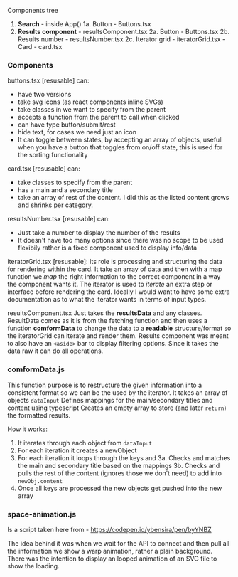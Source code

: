 Components tree

1.  **Search** - inside App()
    1a. Button - Buttons.tsx
2.  **Results component** - resultsComponent.tsx
    2a. Button - Buttons.tsx
    2b. Results number - resultsNumber.tsx
    2c. Iterator grid - iteratorGrid.tsx - Card - card.tsx

### Components

buttons.tsx [resusable] can:

- have two versions
- take svg icons (as react components inline SVGs)
- take classes in we want to specify from the parent
- accepts a function from the parent to call when clicked
- can have type button/submit/rest
- hide text, for cases we need just an icon
- It can toggle between states, by accepting an array of objects, usefull when you have a button that toggles from on/off state, this is used for the sorting functionality

card.tsx [resusable] can:

- take classes to specify from the parent
- has a main and a secondary title
- take an array of rest of the content. I did this as the listed content grows and shrinks per category.

resultsNumber.tsx [resusable] can:

- Just take a number to display the number of the results
- It doesn't have too many options since there was no scope to be used flexibily rather is a fixed component used to display info/data

iteratorGrid.tsx [resusable]:
Its role is processing and structuring the data for rendering within the card. It take an array of data and then with a map function we _map_ the right information to the correct component in a way the component wants it. The iterator is used to _iterate_ an extra step or interface before rendering the card. Ideally I would want to have some extra documentation as to what the iterator wants in terms of input types.

resultsComponent.tsx
Just takes the **resultsData** and any classes. ResultData comes as it is from the fetching function and then uses a function **comformData** to change the data to a **readable** structure/format so the iteratorGrid can iterate and render them. Results component was meant to also have an `<aside>` bar to display filtering options. Since it takes the data raw it can do all operations.

### comformData.js

This function purpose is to restructure the given information into a consistent format so we can be the used by the iterator. It takes an array of objects `dataInput`
Defines mappings for the main/secondary titles and content using typescript
Creates an empty array to store (and later `return`) the formatted results.

How it works:

1. It iterates through each object from `dataInput`
2. For each iteration it creates a newObject
3. For each iteration it loops through the keys and
   3a. Checks and matches the main and secondary title based on the mappings
   3b. Checks and pulls the rest of the content (ignores those we don't need) to add into `newObj.content`
4. Once all keys are processed the new objects get pushed into the new array

### space-animation.js

Is a script taken here from - https://codepen.io/ybensira/pen/byYNBZ

The idea behind it was when we wait for the API to connect and then pull all the information we show a warp animation, rather a plain background.
There was the intention to display an looped animation of an SVG file to show the loading.
